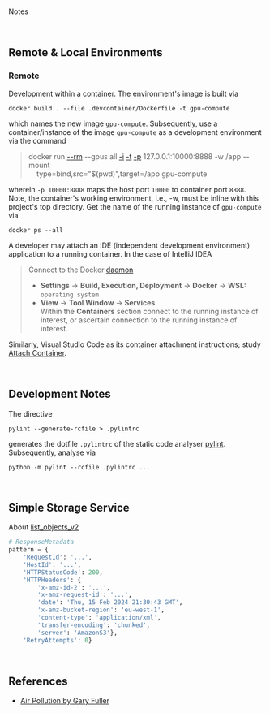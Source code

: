 <br>

Notes

<br>

## Remote & Local Environments

### Remote

Development within a container.  The environment's image is built via

```shell
docker build . --file .devcontainer/Dockerfile -t gpu-compute
```

which names the new image `gpu-compute`.  Subsequently, use a container/instance of the image `gpu-compute` as a development environment via the command

> docker run [--rm](https://docs.docker.com/engine/reference/commandline/run/#:~:text=a%20container%20exits-,%2D%2Drm,-Automatically%20remove%20the) --gpus all [-i](https://docs.docker.com/engine/reference/commandline/run/#:~:text=and%20reaps%20processes-,%2D%2Dinteractive,-%2C%20%2Di) [-t](https://docs.docker.com/get-started/02_our_app/#:~:text=Finally%2C%20the-,%2Dt,-flag%20tags%20your) [-p](https://docs.docker.com/engine/reference/commandline/run/#:~:text=%2D%2Dpublish%20%2C-,%2Dp,-Publish%20a%20container%E2%80%99s) 127.0.0.1:10000:8888 -w /app --mount \
> &nbsp; &nbsp; type=bind,src="$(pwd)",target=/app gpu-compute

wherein   `-p 10000:8888` maps the host port `10000` to container port `8888`.  Note, the container's working environment, i.e., -w, must be inline with this project's top directory.  Get the name of the running instance of ``gpu-compute`` via

```shell
docker ps --all
```

A developer may attach an IDE (independent development environment) application to a running container.  In the case of IntelliJ IDEA

> Connect to the Docker [daemon](https://www.jetbrains.com/help/idea/docker.html#connect_to_docker)
> * **Settings** $\rightarrow$ **Build, Execution, Deployment** $\rightarrow$ **Docker** $\rightarrow$ **WSL:** `operating system`
> * **View** $\rightarrow$ **Tool Window** $\rightarrow$ **Services** <br>Within the **Containers** section connect to the running instance of interest, or ascertain connection to the running instance of interest.

Similarly, Visual Studio Code as its container attachment instructions; study [Attach Container](https://code.visualstudio.com/docs/devcontainers/attach-container).

<br>


## Development Notes

The directive

```shell
pylint --generate-rcfile > .pylintrc
```

generates the dotfile `.pylintrc` of the static code analyser [pylint](https://pylint.pycqa.org/en/latest/user_guide/checkers/features.html).  Subsequently, analyse via

```shell
python -m pylint --rcfile .pylintrc ...
```

<br>

## Simple Storage Service

About [list_objects_v2](https://boto3.amazonaws.com/v1/documentation/api/latest/reference/services/s3/client/list_objects_v2.html)

```python
# ResponseMetadata
pattern = {
    'RequestId': '...', 
    'HostId': '...', 
    'HTTPStatusCode': 200, 
    'HTTPHeaders': {
        'x-amz-id-2': '...', 
        'x-amz-request-id': '...', 
        'date': 'Thu, 15 Feb 2024 21:30:43 GMT', 
        'x-amz-bucket-region': 'eu-west-1', 
        'content-type': 'application/xml', 
        'transfer-encoding': 'chunked', 
        'server': 'AmazonS3'}, 
    'RetryAttempts': 0}
```

<br>

## References

* [Air Pollution by Gary Fuller](https://www.theguardian.com/global/2024/feb/23/eu-countries-could-save-238000-lives-a-year-by-meeting-who-air-pollution-guidelines)

<br>
<br>

<br>
<br>

<br>
<br>

<br>
<br>
